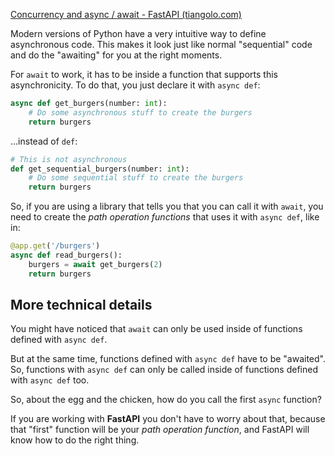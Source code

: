 [Concurrency and async / await - FastAPI (tiangolo.com)](https://fastapi.tiangolo.com/async/#async-and-await)

Modern versions of Python have a very intuitive way to define asynchronous code. This makes it look just like normal "sequential" code and do the "awaiting" for you at the right moments.

For `await` to work, it has to be inside a function that supports this asynchronicity. To do that, you just declare it with `async def`:

```python
async def get_burgers(number: int):
    # Do some asynchronous stuff to create the burgers
    return burgers
```

...instead of `def`:

```python
# This is not asynchronous
def get_sequential_burgers(number: int):
    # Do some sequential stuff to create the burgers
    return burgers
```

So, if you are using a library that tells you that you can call it with `await`, you need to create the _path operation functions_ that uses it with `async def`, like in:

```python
@app.get('/burgers')
async def read_burgers():
    burgers = await get_burgers(2)
    return burgers
```

## More technical details

You might have noticed that `await` can only be used inside of functions defined with `async def`.

But at the same time, functions defined with `async def` have to be "awaited". So, functions with `async def` can only be called inside of functions defined with `async def` too.

So, about the egg and the chicken, how do you call the first `async` function?

If you are working with **FastAPI** you don't have to worry about that, because that "first" function will be your _path operation function_, and FastAPI will know how to do the right thing.
